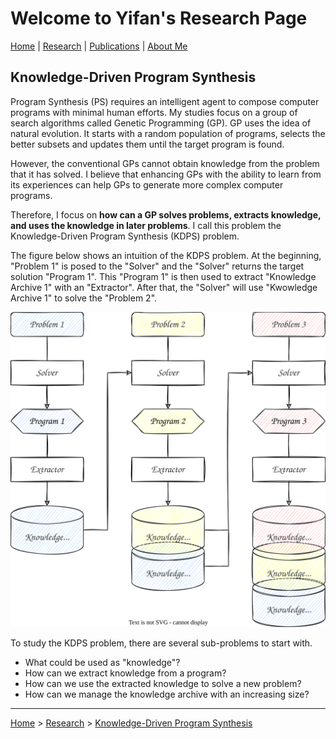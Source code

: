 # Welcome to Yifan's Research Page

[Home](/) | [Research](/research/) | [Publications](/publications/) | [About Me](/aboutme/)

## Knowledge-Driven Program Synthesis

Program Synthesis (PS) requires an intelligent agent to compose computer programs with minimal human efforts. My studies focus on a group of search algorithms called Genetic Programming (GP). GP uses the idea of natural evolution. It starts with a random population of programs, selects the better subsets and updates them until the target program is found.

However, the conventional GPs cannot obtain knowledge from the problem that it has solved. I believe that enhancing GPs with the ability to learn from its experiences can help GPs to generate more complex computer programs.

Therefore, I focus on **how can a GP solves problems, extracts knowledge, and uses the knowledge in later problems**. I call this problem the Knowledge-Driven Program Synthesis (KDPS) problem.

The figure below shows an intuition of the KDPS problem. At the beginning, "Problem 1" is posed to the "Solver" and the "Solver" returns the target solution "Program 1". This "Program 1" is then used to extract "Knowledge Archive 1" with an "Extractor". After that, the "Solver" will use "Kwowledge Archive 1" to solve the "Problem 2".

![Knowledge-Driven Program Synthesis](kdps.svg)

To study the KDPS problem, there are several sub-problems to start with.

- What could be used as "knowledge"?
- How can we extract knowledge from a program?
- How can we use the extracted knowledge to solve a new problem?
- How can we manage the knowledge archive with an increasing size?

---

[Home](/) > [Research](/research/) > [Knowledge-Driven Program Synthesis](/research/kdps/)
